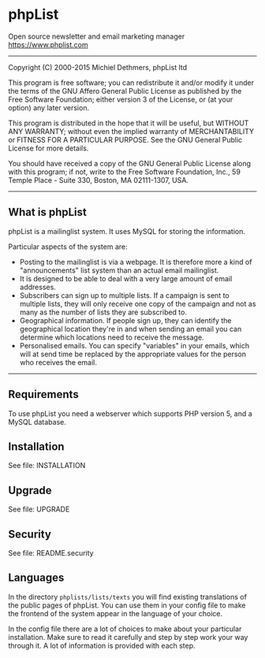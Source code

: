 # phpList

Open source newsletter and email marketing manager https://www.phplist.com

---

Copyright (C) 2000-2015 Michiel Dethmers, phpList ltd

This program is free software; you can redistribute it and/or
modify it under the terms of the GNU Affero General Public License
as published by the Free Software Foundation; either version 3
of the License, or (at your option) any later version.

This program is distributed in the hope that it will be useful,
but WITHOUT ANY WARRANTY; without even the implied warranty of
MERCHANTABILITY or FITNESS FOR A PARTICULAR PURPOSE.  See the
GNU General Public License for more details.

You should have received a copy of the GNU General Public License
along with this program; if not, write to the Free Software
Foundation, Inc., 59 Temple Place - Suite 330, Boston, MA  02111-1307, USA.

---

## What is phpList

phpList is a mailinglist system. It uses MySQL for storing the information.

Particular aspects of the system are:

* Posting to the mailinglist is via a webpage. It is therefore more a kind of "announcements" list system than an actual email mailinglist.
* It is designed to be able to deal with a very large amount of email addresses.
* Subscribers can sign up to multiple lists. If a campaign is sent to multiple lists, they will only receive one copy of the campaign and not as many as the number of lists they are subscribed to.
* Geographical information. If people sign up, they can identify the geographical location they're in and when sending an email you can determine which locations need to receive the message.
* Personalised emails. You can specify "variables" in your emails, which will at send time be replaced by the appropriate values for the person who receives the email.

---

## Requirements
To use phpList you need a webserver which supports PHP version 5, and a MySQL database.

## Installation
See file: INSTALLATION

## Upgrade
See file: UPGRADE

## Security
See file: README.security

## Languages
In the directory `phplists/lists/texts` you will find existing translations of the public
pages of phpList. You can use them in your config file to make the frontend of the system
appear in the language of your choice.

In the config file there are a lot of choices to make about your particular
installation. Make sure to read it carefully and step by step work your way through
it. A lot of information is provided with each step.
